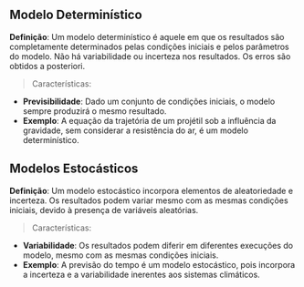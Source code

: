 ## Modelo Determinístico

**Definição**: Um modelo determinístico é aquele em que os resultados são completamente determinados pelas condições iniciais e pelos parâmetros do modelo. Não há variabilidade ou incerteza nos resultados. Os erros são obtidos a posteriori.
> Características:
* **Previsibilidade**: Dado um conjunto de condições iniciais, o modelo sempre produzirá o mesmo resultado.
* **Exemplo**: A equação da trajetória de um projétil sob a influência da gravidade, sem considerar a resistência do ar, é um modelo determinístico.


## Modelos Estocásticos

**Definição**: Um modelo estocástico incorpora elementos de aleatoriedade e incerteza. Os resultados podem variar mesmo com as mesmas condições iniciais, devido à presença de variáveis aleatórias.
> Características:
* **Variabilidade**: Os resultados podem diferir em diferentes execuções do modelo, mesmo com as mesmas condições iniciais.
* **Exemplo**: A previsão do tempo é um modelo estocástico, pois incorpora a incerteza e a variabilidade inerentes aos sistemas climáticos.